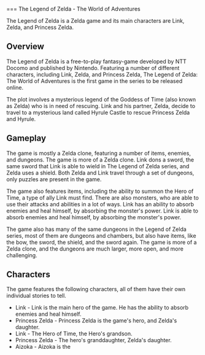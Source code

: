 
===
The Legend of Zelda - The World of Adventures

The Legend of Zelda is a Zelda game and its main characters are Link, Zelda, and Princess Zelda.

## Overview

The Legend of Zelda is a free-to-play fantasy-game developed by NTT Docomo and published by Nintendo. Featuring a number of different characters, including Link, Zelda, and Princess Zelda, The Legend of Zelda: The World of Adventures is the first game in the series to be released online.

The plot involves a mysterious legend of the Goddess of Time (also known as Zelda) who is in need of rescuing. Link and his partner, Zelda, decide to travel to a mysterious land called Hyrule Castle to rescue Princess Zelda and Hyrule.

## Gameplay

The game is mostly a Zelda clone, featuring a number of items, enemies, and dungeons. The game is more of a Zelda clone. Link dons a sword, the same sword that Link is able to wield in The Legend of Zelda series, and Zelda uses a shield. Both Zelda and Link travel through a set of dungeons, only puzzles are present in the game.

The game also features items, including the ability to summon the Hero of Time, a type of ally Link must find. There are also monsters, who are able to use their attacks and abilities in a lot of ways. Link has an ability to absorb enemies and heal himself, by absorbing the monster's power. Link is able to absorb enemies and heal himself, by absorbing the monster's power.

The game also has many of the same dungeons in the Legend of Zelda series, most of them are dungeons and chambers, but also have items, like the bow, the sword, the shield, and the sword again. The game is more of a Zelda clone, and the dungeons are much larger, more open, and more challenging.

## Characters

The game features the following characters, all of them have their own individual stories to tell.

*   Link - Link is the main hero of the game. He has the ability to absorb enemies and heal himself.
*   Princess Zelda - Princess Zelda is the game's hero, and Zelda's daughter.
*   Link - The Hero of Time, the Hero's grandson.
*   Princess Zelda - The hero's granddaughter, Zelda's daughter.
*   Aizoka - Aizoka is the
